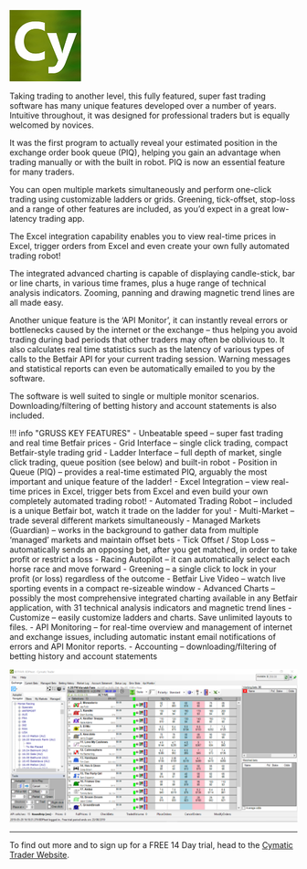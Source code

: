 ![Cymatic Trader](./img/Cymaticlogo.png)

Taking trading to another level, this fully featured, super fast trading software has many unique features developed over a number of years.  Intuitive throughout, it was designed for professional traders but is equally welcomed by novices.

It was the first program to actually reveal your estimated position in the exchange order book queue (PIQ), helping you gain an advantage when trading manually or with the built in robot.  PIQ is now an essential feature for many traders.

You can open multiple markets simultaneously and perform one-click trading using customizable ladders or grids.  Greening, tick-offset, stop-loss and a range of other features are included, as you’d expect in a great low-latency trading app.

The Excel integration capability enables you to view real-time prices in Excel, trigger orders from Excel and even create your own fully automated trading robot!

The integrated advanced charting is capable of displaying candle-stick, bar or line charts, in various time frames, plus a huge range of technical analysis indicators. Zooming, panning and drawing magnetic trend lines are all made easy.

Another unique feature is the ‘API Monitor’, it can instantly reveal errors or bottlenecks caused by the internet or the exchange – thus helping you avoid trading during bad periods that other traders may often be oblivious to.  It also calculates real time statistics such as the latency of various types of calls to the Betfair API for your current trading session.  Warning messages and statistical reports can even be automatically emailed to you by the software.

The software is well suited to single or multiple monitor scenarios.  Downloading/filtering of betting history and account statements is also included.

!!! info "GRUSS KEY FEATURES"
    - Unbeatable speed – super fast trading and real time Betfair prices
    - Grid Interface – single click trading, compact Betfair-style trading grid
    - Ladder Interface – full depth of market, single click trading, queue position (see below) and built-in robot
    - Position in Queue (PIQ) – provides a real-time estimated PIQ, arguably the most important and unique feature of the ladder!
    - Excel Integration – view real-time prices in Excel, trigger bets from Excel and even build your own completely automated trading robot!
    - Automated Trading Robot – included is a unique Betfair bot, watch it trade on the ladder for you!
    - Multi-Market – trade several different markets simultaneously
    - Managed Markets (Guardian) – works in the background to gather data from multiple ‘managed’ markets and maintain offset bets
    - Tick Offset / Stop Loss – automatically sends an opposing bet, after you get matched, in order to take profit or restrict a loss
    - Racing Autopilot – it can automatically select each horse race and move forward
    - Greening – a single click to lock in your profit (or loss) regardless of the outcome
    - Betfair Live Video – watch live sporting events in a compact re-sizeable window
    - Advanced Charts – possibly the most comprehensive integrated charting available in any Betfair application, with 31 technical analysis indicators and magnetic trend lines
    - Customize – easily customize ladders and charts. Save unlimited layouts to files.
    - API Monitoring – for real-time overview and management of internet and exchange issues, including automatic instant email notifications of errors and API Monitor reports.
    - Accounting – downloading/filtering of betting history and account statements 

![Cymatic Trader](./img/CymaticTrader.png)    

---

To find out more and to sign up for a FREE 14 Day trial, head to the [Cymatic Trader Website](http://www.cymatic.co.uk/).